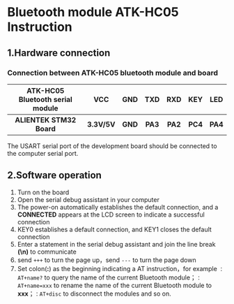 # Bluetooth module ATK-HC05 Instruction

## 1.Hardware connection

### Connection between ATK-HC05 bluetooth module and board

| ATK-HC05 Bluetooth serial module |     VCC     |   GND   |   TXD   |   RXD   |   KEY   |   LED   |
| :------------------------------: | :---------: | :-----: | :-----: | :-----: | :-----: | :-----: |
|     **ALIENTEK STM32 Board**     | **3.3V/5V** | **GND** | **PA3** | **PA2** | **PC4** | **PA4** |

The USART serial port of the development board should be connected to the computer serial port.



## 2.Software operation

1. Turn on the board
2. Open the serial debug assistant in your computer
3. The power-on automatically establishes the default connection, and a **CONNECTED** appears at the LCD screen to indicate a successful connection
4. KEY0 establishes a default connection, and KEY1 closes the default connection
5. Enter a statement in the serial debug assistant and join the line break **(\n)** to communicate
6. send <code>+++</code> to turn the page up，send <code>---</code> to turn the page down
7. Set colon(**:**) as  the beginning indicating a AT instruction，for example <code>：AT+name?</code> to query the name of the current Bluetooth module；<code>：AT+name=xxx</code> to rename the name of the current Bluetooth module to **xxx**；<code>：AT+disc</code> to disconnect the modules and so on.

